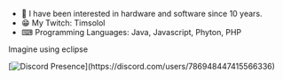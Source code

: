 - 👀 I have been interested in hardware and software since 10 years.
- 😁 My Twitch: Timsolol
- ⌨ Programming Languages: Java, Javascript, Phyton, PHP

Imagine using eclipse



[![Discord Presence](https://lanyard-profile-readme.vercel.app/api/786948447415566336?theme=dark&bg=809ecf&animated=false&hideDiscrim=true&borderRadius=30px&idleMessage=Probably%20doing%20something%20else...)](https://discord.com/users/786948447415566336)

